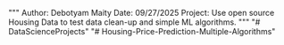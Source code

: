 """
Author: Debotyam Maity
Date: 09/27/2025
Project: Use open source Housing Data to test data clean-up and simple ML algorithms.
"""
"# DataScienceProjects" 
"# Housing-Price-Prediction-Multiple-Algorithms" 
